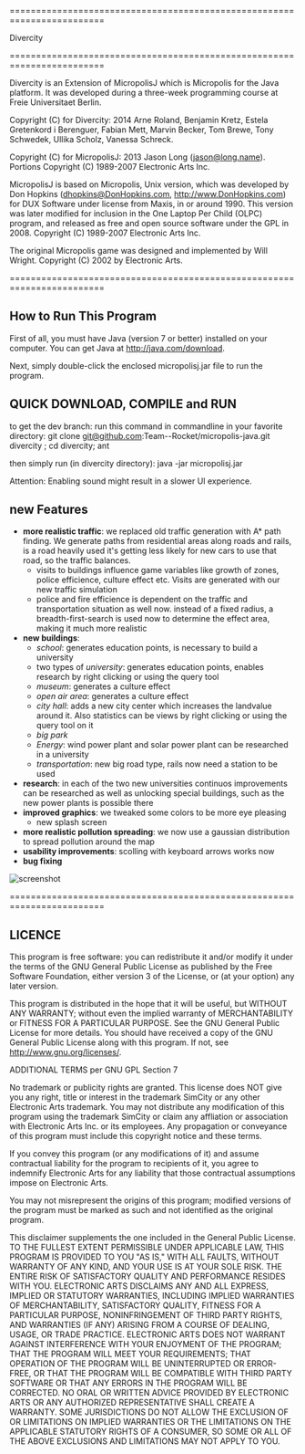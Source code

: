 ========================================================================

Divercity

========================================================================

Divercity is an Extension of MicropolisJ which is Micropolis for the Java platform.
It was developed during a three-week programming course at Freie Universitaet Berlin.

Copyright (C) for Divercity: 2014 Arne Roland, Benjamin Kretz, Estela Gretenkord i Berenguer, Fabian Mett, Marvin Becker, Tom Brewe, Tony Schwedek, Ullika Scholz, Vanessa Schreck.

Copyright (C) for MicropolisJ: 2013 Jason Long (jason@long.name).
Portions Copyright (C) 1989-2007 Electronic Arts Inc.

MicropolisJ is based on Micropolis, Unix version, which was developed by
Don Hopkins (dhopkins@DonHopkins.com, http://www.DonHopkins.com) for
DUX Software under license from Maxis, in or around 1990.  This version
was later modified for inclusion in the One Laptop Per Child (OLPC)
program, and released as free and open source software under the GPL in
2008.
Copyright (C) 1989-2007 Electronic Arts Inc.

The original Micropolis game was designed and implemented by Will Wright.
Copyright (C) 2002 by Electronic Arts.

========================================================================

How to Run This Program
-----------------------

First of all, you must have Java (version 7 or better) installed on your
computer. You can get Java at http://java.com/download.

Next, simply double-click the enclosed micropolisj.jar file to run the
program.

QUICK DOWNLOAD, COMPILE and RUN
---------------------------------

to get the dev branch:
run this command in commandline in your favorite directory:
git clone git@github.com:Team--Rocket/micropolis-java.git divercity ; cd divercity; ant

then simply run (in divercity directory):
java -jar micropolisj.jar

Attention: 
Enabling sound might result in a slower UI experience.


new Features
-------------
* **more realistic traffic**: we replaced old traffic generation with A* path finding. We generate paths from residential areas along roads and rails, is a road heavily used it's getting less likely for new cars to use that road, so the traffic balances.
  * visits to buildings influence game variables like growth of zones, police efficience, culture effect etc. Visits are generated with our new traffic simulation
  * police and fire efficience is dependent on the traffic and transportation situation as well now. instead of a fixed radius, a breadth-first-search is used now to determine the effect area, making it much more realistic 
* **new buildings**:
  * *school*: generates education points, is necessary to build a university
  * two types of *university*: generates education points, enables research by right clicking or using the query tool
  * *museum*: generates a culture effect
  * *open air area*: generates a culture effect
  * *city hall*: adds a new city center which increases the landvalue around it. Also statistics can be views by right clicking or using the query tool on it
  * *big park*
  * *Energy*: wind power plant and solar power plant can be researched in a university
  * *transportation*: new big road type, rails now need a station to be used
* **research**: in each of the two new universities continuos improvements can be researched as well as unlocking special buildings, such as the new power plants is possible there
* **improved graphics**: we tweaked some colors to be more eye pleasing
  * new splash screen
* **more realistic pollution spreading**: we now use a gaussian distribution to spread pollution around the map
* **usability improvements**: scolling with keyboard arrows works now
* **bug fixing**


![screenshot](https://raw.githubusercontent.com/Team--Rocket/divercity/master/betterScreenshot.png)

========================================================================

LICENCE
---------------------------------

This program is free software: you can redistribute it and/or modify
it under the terms of the GNU General Public License as published by
the Free Software Foundation, either version 3 of the License, or (at
your option) any later version.

This program is distributed in the hope that it will be useful, but
WITHOUT ANY WARRANTY; without even the implied warranty of
MERCHANTABILITY or FITNESS FOR A PARTICULAR PURPOSE.  See the GNU
General Public License for more details.  You should have received a
copy of the GNU General Public License along with this program.  If
not, see <http://www.gnu.org/licenses/>.

ADDITIONAL TERMS per GNU GPL Section 7

No trademark or publicity rights are granted.  This license does NOT
give you any right, title or interest in the trademark SimCity or any
other Electronic Arts trademark.  You may not distribute any
modification of this program using the trademark SimCity or claim any
affliation or association with Electronic Arts Inc. or its employees.
Any propagation or conveyance of this program must include this
copyright notice and these terms.

If you convey this program (or any modifications of it) and assume
contractual liability for the program to recipients of it, you agree
to indemnify Electronic Arts for any liability that those contractual
assumptions impose on Electronic Arts.

You may not misrepresent the origins of this program; modified
versions of the program must be marked as such and not identified as
the original program.

This disclaimer supplements the one included in the General Public
License.  TO THE FULLEST EXTENT PERMISSIBLE UNDER APPLICABLE LAW, THIS
PROGRAM IS PROVIDED TO YOU "AS IS," WITH ALL FAULTS, WITHOUT WARRANTY
OF ANY KIND, AND YOUR USE IS AT YOUR SOLE RISK.  THE ENTIRE RISK OF
SATISFACTORY QUALITY AND PERFORMANCE RESIDES WITH YOU.  ELECTRONIC ARTS
DISCLAIMS ANY AND ALL EXPRESS, IMPLIED OR STATUTORY WARRANTIES,
INCLUDING IMPLIED WARRANTIES OF MERCHANTABILITY, SATISFACTORY QUALITY,
FITNESS FOR A PARTICULAR PURPOSE, NONINFRINGEMENT OF THIRD PARTY
RIGHTS, AND WARRANTIES (IF ANY) ARISING FROM A COURSE OF DEALING,
USAGE, OR TRADE PRACTICE.  ELECTRONIC ARTS DOES NOT WARRANT AGAINST
INTERFERENCE WITH YOUR ENJOYMENT OF THE PROGRAM; THAT THE PROGRAM WILL
MEET YOUR REQUIREMENTS; THAT OPERATION OF THE PROGRAM WILL BE
UNINTERRUPTED OR ERROR-FREE, OR THAT THE PROGRAM WILL BE COMPATIBLE
WITH THIRD PARTY SOFTWARE OR THAT ANY ERRORS IN THE PROGRAM WILL BE
CORRECTED.  NO ORAL OR WRITTEN ADVICE PROVIDED BY ELECTRONIC ARTS OR
ANY AUTHORIZED REPRESENTATIVE SHALL CREATE A WARRANTY.  SOME
JURISDICTIONS DO NOT ALLOW THE EXCLUSION OF OR LIMITATIONS ON IMPLIED
WARRANTIES OR THE LIMITATIONS ON THE APPLICABLE STATUTORY RIGHTS OF A
CONSUMER, SO SOME OR ALL OF THE ABOVE EXCLUSIONS AND LIMITATIONS MAY
NOT APPLY TO YOU.
